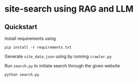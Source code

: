 # site-search using RAG and LLM

## Quickstart

Install requirements using
```shell
pip install -r requirements.txt
```

Generate `site_data.json` using by running `crawler.py`

Run `search.py` to initiate search through the given website
```shell
python search.py
```
